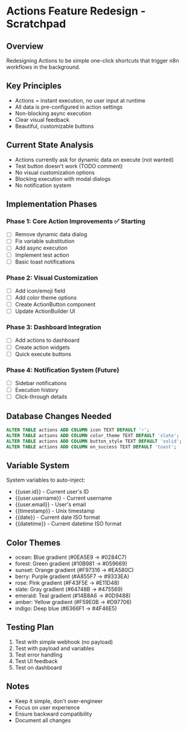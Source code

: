 # Actions Feature Redesign - Scratchpad

## Overview
Redesigning Actions to be simple one-click shortcuts that trigger n8n workflows in the background.

## Key Principles
- Actions = instant execution, no user input at runtime
- All data is pre-configured in action settings
- Non-blocking async execution
- Clear visual feedback
- Beautiful, customizable buttons

## Current State Analysis
- Actions currently ask for dynamic data on execute (not wanted)
- Test button doesn't work (TODO comment)
- No visual customization options
- Blocking execution with modal dialogs
- No notification system

## Implementation Phases

### Phase 1: Core Action Improvements ✅ Starting
- [ ] Remove dynamic data dialog
- [ ] Fix variable substitution
- [ ] Add async execution
- [ ] Implement test action
- [ ] Basic toast notifications

### Phase 2: Visual Customization
- [ ] Add icon/emoji field
- [ ] Add color theme options
- [ ] Create ActionButton component
- [ ] Update ActionBuilder UI

### Phase 3: Dashboard Integration
- [ ] Add actions to dashboard
- [ ] Create action widgets
- [ ] Quick execute buttons

### Phase 4: Notification System (Future)
- [ ] Sidebar notifications
- [ ] Execution history
- [ ] Click-through details

## Database Changes Needed
```sql
ALTER TABLE actions ADD COLUMN icon TEXT DEFAULT '⚡';
ALTER TABLE actions ADD COLUMN color_theme TEXT DEFAULT 'slate';
ALTER TABLE actions ADD COLUMN button_style TEXT DEFAULT 'solid';
ALTER TABLE actions ADD COLUMN on_success TEXT DEFAULT 'toast';
```

## Variable System
System variables to auto-inject:
- {{user.id}} - Current user's ID
- {{user.username}} - Current username  
- {{user.email}} - User's email
- {{timestamp}} - Unix timestamp
- {{date}} - Current date ISO format
- {{datetime}} - Current datetime ISO format

## Color Themes
- ocean: Blue gradient (#0EA5E9 → #0284C7)
- forest: Green gradient (#10B981 → #059669)
- sunset: Orange gradient (#F97316 → #EA580C)
- berry: Purple gradient (#A855F7 → #9333EA)
- rose: Pink gradient (#F43F5E → #E11D48)
- slate: Gray gradient (#64748B → #475569)
- emerald: Teal gradient (#14B8A6 → #0D9488)
- amber: Yellow gradient (#F59E0B → #D97706)
- indigo: Deep blue (#6366F1 → #4F46E5)

## Testing Plan
1. Test with simple webhook (no payload)
2. Test with payload and variables
3. Test error handling
4. Test UI feedback
5. Test on dashboard

## Notes
- Keep it simple, don't over-engineer
- Focus on user experience
- Ensure backward compatibility
- Document all changes
